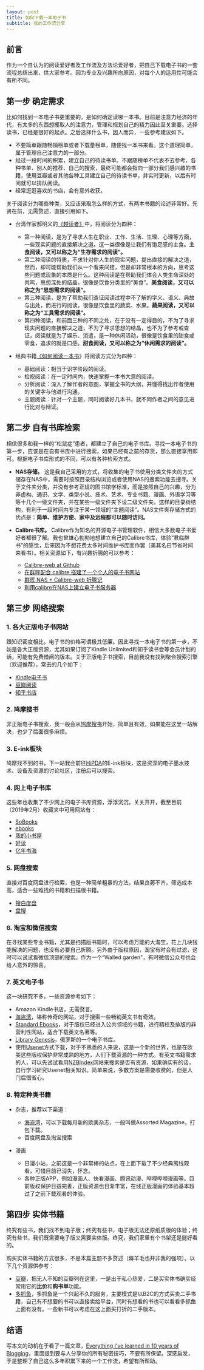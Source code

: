 ```yaml
---
layout: post
title: 如何下载一本电子书
subtitle: 我的工作流分享
---
```


## 前言

作为一个自认为的阅读爱好者及工作流及方法论爱好者，把自己下载电子书的一套流程总结出来，供大家参考。因为专业及兴趣所向原因，对每个人的适用性可能会有所不同。

## 第一步 确定需求

比如何找到一本电子书更重要的，是如何确定读哪一本书。目前是注意力经济的年代，有太多的东西想攫取人的注意力，管理和规划自己的精力因此至关重要。选择读书，已经是很好的起点。之后选择什么书，因人而异，一些参考建议如下。

- 不要简单跟随畅销榜单或者下载量榜单，随便找一本书来看。这个道理简单，属于管理自己注意力的一部分。
- 经过一段时间的积累，建立自己的待读书单。不跟随榜单不代表不去参考，各种书单、别人的推荐、自己的搜索，最终可能都会指向一部分我们感兴趣的书籍，使用豆瓣或者其他各种工具建立自己的待读书单，并实时更新，以后有时间就可以排队阅读。
- 经常逛逛喜欢的书店，会有意外收获。

关于阅读分为哪些种类，又应该采取怎么样的方式，有两本书籍的论述非常好。先贤在前，无需赘述，直接引用如下。

- 台湾作家郝明义的[《越读者》](https://book.douban.com/subject/3644095/)中，将阅读分为四种：
  - 第一种阅读，是为了寻求人生在职业、工作、生活、生理、心理等方面，一些现实问题的直接解决之道。这一类很像是让我们有饱足感的主食。**主食阅读，又可以称之为“生存需求的阅读”。**
  - 第二种阅读的特质，不求针对你人生的现实问题，提出直接的解决之道，然而，却可能帮助我们从一个看来间接，但是却非常根本的方向，思考这些问题或现象的本质是什么。这种阅读是在帮助我们体会人类生命深处的共鸣，思想深处的结晶，很像是饮食分类里的“美食”。**美食阅读，又可以称之为“思想需求的阅读”。**
  - 第三种阅读，是为了帮助我们查证阅读过程中不了解的字义、语义、典故与出处，而进行的阅读，很像是饮食里的蔬菜、水果。**蔬果阅读，又可以称之为“工具需求的阅读”。**
  - 第四种阅读，和前面三种的不同之处，在于没有一定得目的，不为了寻求现实问题的直接解决之道，不为了寻求思想的结晶，也不为了参考或查证，阅读就是为了娱乐、消遣，是一种休闲活动，很像是饮食里的甜食或零食，追求的就是口感。**甜食阅读，又可以称之为“休闲需求的阅读”。**

- 经典书籍[《如何阅读一本书](https://book.douban.com/subject/1013208/)》将阅读方式分为四种：
  - 基础阅读：相当于识字阶段的阅读。
  - 检视阅读：在一定时间内，快速掌握一本书大意的阅读。
  - 分析阅读：深入了解作者的意图，掌握全书的大纲，并懂得找出作者使用的关键字与他进行沟通。
  - 主题阅读：针对一个主题，同时阅读好几本书，就不同作者之间的意见进行比对与辩证。

## 第二步 自有书库检索

相信很多和我一样的“松鼠症”患者，都建立了自己的电子书库。寻找一本电子书的第一步，应该是在自有书库中进行搜索，如果已经有之前的存货，那么直接享用即可。根据电子书库形式的不同，可以有各种检索方式。

- **NAS存储。** 这是我自己采用的方式，将收集的电子书使用分类文件夹的方式储存在NAS中，需要时按照目录结构浏览或者使用NAS的搜索功能去搜寻。关于文件夹分类，并没有参考正规的图书馆学标准，而是按照自己的兴趣，分为非虚构、通识、文学、类型小说、技术、艺术、专业书籍、漫画、外语学习等等十几个一级文件夹，并在某些一级文件夹下设二级文件夹。这样的目录树结构，有利于一段时间内专注于某一领域的“主题阅读”。NAS文件夹存储方式的优点是：**简单、维护方便、家中及远程都可以随时访问。**

- **Calibre书库。** Calibre作为知名的开源电子书管理软件，相信大多数电子书爱好者都很了解。我也曾雄心勃勃地想建立自己的Calibre书库，体验“君临群书”的感觉，后来因为不想花费太多时间维护书库而作罢（美其名曰节省时间来看书）。相关资源如下，有兴趣折腾的可以参考：
  - [Calibre-web at Github](https://github.com/janeczku/calibre-web)
  - [在群晖配合 calibre 搭建了一个个人的电子书网站](https://www.v2ex.com/t/388170)
  - [群晖 NAS + Calibre-web 折腾记](https://www.v2ex.com/t/454902)
  - [利用calibre在NAS上建立电子书服务器](https://www.jianshu.com/p/6a17474e578e)

## 第三步 网络搜索
 
### 1. 各大正版电子书网站

跟知识密度相比，电子书的价格可谓极其低廉。因此寻找一本电子书的第一步，不妨是各大正版资源，尤其如果订阅了Kindle Unlimited和知乎读书会等会员计划的话，可能有免费借阅的版本。关于正版电子书搜索，目前我没有找到聚合搜索引擎（欢迎推荐），常去的几个如下：
 - [Kindle电子书](https://www.amazon.cn/Kindle%E7%94%B5%E5%AD%90%E4%B9%A6/b/ref=sa_menu_kindle_l2_116169071?ie=UTF8&node=116169071)
 - [豆瓣阅读](https://read.douban.com/)
 - [知乎书店](https://www.zhihu.com/pub/)

### 2. 鸠摩搜书

非正版电子书搜索，我一般会从[鸠摩搜书](https://www.jiumodiary.com/)开始，简单且有效，如果能在这里一站解决，也少了后面很多麻烦。

### 3. E-ink板块

鸠摩找不到的书，下一站我会前往[HiPDA](https://www.hi-pda.com/forum/)的E-ink板块，这是资深的电子墨水技术、设备及资源的讨论社区，注册后可以搜索。

### 4. 网上电子书库

这些年也收集了不少网上的电子书库资源，浮浮沉沉，关关开开，截至目前（2019年2月）收藏夹中可用网站有：
- [SoBooks](https://sobooks.cc/)
- [ebooks](https://ebooks.run/)
- [我的小书屋](http://mebook.cc/)
- [好读](http://www.haodoo.net/)
- [亿年书海](https://www.inien.com/w/#/Index)

### 5. 网盘搜索

直接对百度网盘进行检索，也是一种简单粗暴的方法，结果良莠不齐，筛选成本高，适合一些难找的书籍和扫描版书籍。
- [搜白度盘](http://www.sobaidupan.com/)
- [盘搜](http://www.pansou.com/)

### 6. 淘宝和微信搜索

在寻找某些专业书籍，尤其是扫描版书籍时，可以考虑万能的大淘宝，花上几块钱能解决的问题，也没有必要自己折腾。另外由于版权原因，淘宝有时会有过滤，这时可以试试看微信顶部的搜索。作为一个“Walled garden"，有时微信公众号也会给人意外的惊喜。

### 7. 英文电子书

这一块研究不多，一些资源参考如下：

- Amazon Kindle书店，无需赘言。
- [海盗湾](https://thepiratebay.org/)，堪称传奇的网站，对于搜索一些畅销英文书有奇效。
- [Standard Ebooks](https://standardebooks.org/)，对于版权已经进入公共领域的书籍，进行精校及排版的非营利性网站，适合下载英文名著等。
- [Library Genesis](http://gen.lib.rus.ec/)，俄罗斯的一个电子书库。
- 使用[Usenet](https://baike.baidu.com/item/Usenet%E6%96%B0%E9%97%BB%E7%BB%84)方式下载，对于不熟悉的人来说，这是一个新的世界，也是在欧美这些版权保护非常成熟的地方，人们下载资源的一种方式。有英文书籍需求的人，可以先试试看用[NZBIndex](http://www.nzbindex.com/)网站来搜索是否有资源，如果确实有的话，自行学习研究Usenet相关知识。简单来说，多数方案是需要收费的，但是入门后很省心。

### 8. 特定种类书籍

- 杂志，推荐以下渠道：
  - [海盗湾](https://thepiratebay.org/)，可以下载每月新的欧美杂志，一般叫做Assorted Magazine，打包下载。
  - 百度网盘及淘宝搜索

- 漫画
  - 日漫小站，之前这是一个非常棒的站点，在上面下载了不少经典离线观看，可惜目前已消失，怀念。
  - 各种正版APP，例如漫画人、快看漫画、腾讯动漫、哔哩哔哩漫画等。目前版权保护日益完善，正版资源也日渐丰富，在线正版漫画的体验基本超过了之前下载观看的体验。

## 第四步 实体书籍

终究有些书，我们找不到电子版；终究有些书，电子版无法还原纸质版的体验；终究有些书，我们既需要电子版又需要实体版。终究，我们家里有个书架还是挺好看的。

购买实体书籍的方式很多，不是本篇主题不多赘述（薅羊毛也并非我的强项）。以下几个资源供参考：

- [豆瓣](www.douban.com)，把无人不知的豆瓣列在这里，一是出于私心热爱，二是买实体书确实经常用它的**比价**和**购书单**功能。 
- [多抓鱼](https://www.duozhuayu.com/)，多抓鱼是一个兴起不久的服务，主要模式是以B2C的方式买卖二手书籍，自己有不想要的书可以直接卖给平台，同时有想看的书也可以看看多抓鱼上面有没有。一些新书可以考虑在这上面买打折的二手版本。

## 结语

写本文的动机在于看了一篇文章，[Everything I've learned in 10 years of Blogging](https://ferrucc.io/posts/starting-a-blog/)，里面提到要与人分享你的所有秘密技巧，不要有所保留。深感启发，于是整理了自己这么多年积累下来的一个工作流，希望有所帮助。










